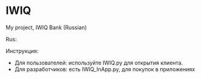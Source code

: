 # IWIQ
My project, IWIQ Bank (Russian)

Rus:
 
Инструкция:
 - Для пользователей: используйте IWIQ.py для открытия клиента.
 - Для разработчиков: есть IWIQ_InApp.py, для покупок в приложениях
